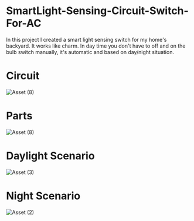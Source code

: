 # SmartLight-Sensing-Circuit-Switch-For-AC
In this project I created a smart light sensing switch for my home's backyard. It works like charm. In day time you don't have to off and on the bulb switch manually, it's automatic and based on day/night situation.
# Circuit
![Asset (8)](https://user-images.githubusercontent.com/56502461/115986627-c14fa380-a5ce-11eb-88b5-95051bce3f0d.jpeg)
# Parts
![Asset (8)](https://user-images.githubusercontent.com/56502461/115986628-c280d080-a5ce-11eb-9fbe-75ec05f106c5.png)
# Daylight Scenario
![Asset (3)](https://user-images.githubusercontent.com/56502461/115986630-c44a9400-a5ce-11eb-9ce3-e59b9f3f3b92.png)
# Night Scenario
![Asset (2)](https://user-images.githubusercontent.com/56502461/115986632-c6145780-a5ce-11eb-92ed-2424bc18ba84.png)
